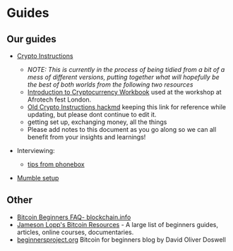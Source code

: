 # Guides

## Our guides

* [Crypto Instructions](./Cryptoguide)
  - _NOTE: This is currently in the process of being tidied from a bit of a mess of different versions, putting together what will hopefully be the best of both worlds from the following two resources_ 
  - [Introduction to Cryptocurrency Workbook](https://docs.google.com/document/d/11fJfWa5a6FX8h-2zGI5ZZFm7bNKGN6L1wWhnfrUOMQg/edit#heading=h.q9r9wfywrj12) used at the workshop at Afrotech fest London.
  - [Old Crypto Instructions hackmd](https://hackmd.io/s/ryu1mKfXf) keeping this link for reference while updating, but please dont continue to edit it.
  - getting set up, exchanging money, all the things
  - Please add notes to this document as you go along so we can all benefit from your insights and learnings!

* Interviewing:
  - [tips from phonebox](https://hackmd.io/AwEwxgRgLAHMCGBaA7AZimRUCsBGKiM8EuiwYUApqiDMlAEwBmuQA===?edit#)

* [Mumble setup](https://hackmd.io/MwMw7CBMCG3AtAUxAEwBzwCxoKwCN49pEUkA2TSHFaMMFMgTiA==#)


## Other

* [Bitcoin Beginners FAQ- blockchain.info](https://blockchain.info/wallet/bitcoin-faq)
* [Jameson Lopp's Bitcoin Resources](http://lopp.net/bitcoin.html) - A large list of beginners guides, articles, online courses, documentaries. 
* [beginnersproject.org](https://beginnersproject.org/) Bitcoin for beginners blog by David Oliver Doswell

